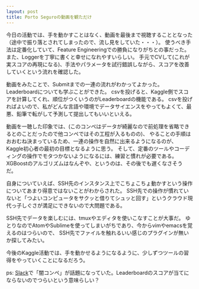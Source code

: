 ```yaml
---
layout: post
title: Porto Seguroの動画を観ただけ
---
```


今日の活動では、手を動かすことはなく、動画を最後まで視聴することとなった（途中で振り落とされてしまったので、流し見をしていた・・・）。
使うべき手法は定番化していて、Feature Engineeringでの勝負になりがちとの事だった。また、Loggerを丁寧に書くと幸せになれやすいらしい。
手元でCVして(これが実スコアの再現になる)、手法やパラメータを試行錯誤しながら、スコアを改善していくという流れを確認した。

動画をみたことで、Submitまでの一連の流れがわかってよかった。Leaderboardについても学ぶことができた。
csvを投げると、Kaggle側でスコアを計算してくれ、順位がつくいうのがLeaderboardの機能である。
csvを投げればよいので、私がどんな言語や環境でデータサイエンスをやってもよくて、最悪、鉛筆で転がして予測して提出してもいいといえる。

動画を一聴した印象では、(このコンペはデータが綺麗なので前処理を省略できるとのことだったので他コンペではその工程が入るものの)、
やることの手順はおおむね決まっているため、一連の操作を自然に出来るようになるのが、Kaggle初心者の最初の目標となるように思う。
そして、定番のツールやコーディングの操作でモタつかないようになるには、練習と慣れが必要である。
XGBoostのアルゴリズムはなんぞや、というのは、その後でも遅くなさそうだ。

自身についていえば、SSH先のインスタンス上でこちょこちょ動かすという操作についてあまり得意ではないことがわからされた。
SSH先での操作が慣れていないと「つよいコンピュータをサクッと借りてシュッと回す」というクラウド現代っ子しぐさが満足にできないので大問題である。

SSH先でデータを楽しむには、tmuxやエディタを使いこなすことが大事だ。
ゆとりなのでAtomやSublimeを使ってしまいがちであり、今からvimやemacsを覚えるのはつらいので、
SSH先でファイルを触れるいい感じのプラグインが無いか探してみたい。

今後のKaggle活動では、手を動かせるようになるように、少しずつツールの習得をやっていくことになるだろう。

ps: [Slack](http://yutori-datascience.hatenablog.com/entry/2017/08/23/143146)で「闇コンペ」が話題になっていた。Leaderboardのスコアが当てにならないのでつらいという意味らしい？
